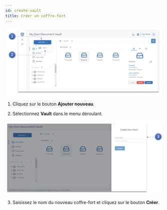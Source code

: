 ```yaml
---
id: create-vault
title: Créer un coffre-fort
---
```


<!-- ![createvault](../../static/img/create_vault.png) -->

![createvault](../static/img/create_vault.png)

1. Cliquez sur le bouton **Ajouter nouveau**.

2. Sélectionnez **Vault** dans le menu déroulant.

![name-vault](../static/img/name_vault.png)

3. Saisissez le nom du nouveau coffre-fort et cliquez sur le bouton **Créer**.
